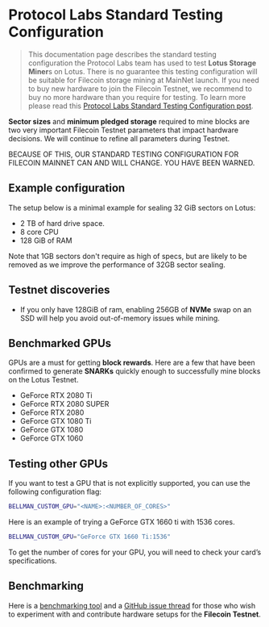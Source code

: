 # Protocol Labs Standard Testing Configuration

> This documentation page describes the standard testing configuration the
> Protocol Labs team has used to test **Lotus Storage Miner**s on Lotus. There
> is no guarantee this testing configuration will be suitable for Filecoin
> storage mining at MainNet launch. If you need to buy new hardware to join the
> Filecoin Testnet, we recommend to buy no more hardware than you require for
> testing. To learn more please read this
> [Protocol Labs Standard Testing Configuration post](https://filecoin.io/blog/filecoin-testnet-mining/).

**Sector sizes** and **minimum pledged storage** required to mine blocks are two
very important Filecoin Testnet parameters that impact hardware decisions. We
will continue to refine all parameters during Testnet.

BECAUSE OF THIS, OUR STANDARD TESTING CONFIGURATION FOR FILECOIN MAINNET CAN AND
WILL CHANGE. YOU HAVE BEEN WARNED.

## Example configuration

The setup below is a minimal example for sealing 32 GiB sectors on Lotus:

- 2 TB of hard drive space.
- 8 core CPU
- 128 GiB of RAM

Note that 1GB sectors don't require as high of specs, but are likely to be
removed as we improve the performance of 32GB sector sealing.

## Testnet discoveries

- If you only have 128GiB of ram, enabling 256GB of **NVMe** swap on an SSD will
  help you avoid out-of-memory issues while mining.

## Benchmarked GPUs

GPUs are a must for getting **block rewards**. Here are a few that have been
confirmed to generate **SNARKs** quickly enough to successfully mine blocks on
the Lotus Testnet.

- GeForce RTX 2080 Ti
- GeForce RTX 2080 SUPER
- GeForce RTX 2080
- GeForce GTX 1080 Ti
- GeForce GTX 1080
- GeForce GTX 1060

## Testing other GPUs

If you want to test a GPU that is not explicitly supported, you can use the
following configuration flag:

```sh
BELLMAN_CUSTOM_GPU="<NAME>:<NUMBER_OF_CORES>"
```

Here is an example of trying a GeForce GTX 1660 ti with 1536 cores.

```sh
BELLMAN_CUSTOM_GPU="GeForce GTX 1660 Ti:1536"
```

To get the number of cores for your GPU, you will need to check your card’s
specifications.

## Benchmarking

Here is a
[benchmarking tool](https://github.com/filecoin-project/lotus/tree/testnet-staging/cmd/lotus-bench)
and a
[GitHub issue thread](https://github.com/filecoin-project/lotus/issues/694) for
those who wish to experiment with and contribute hardware setups for the
**Filecoin Testnet**.
